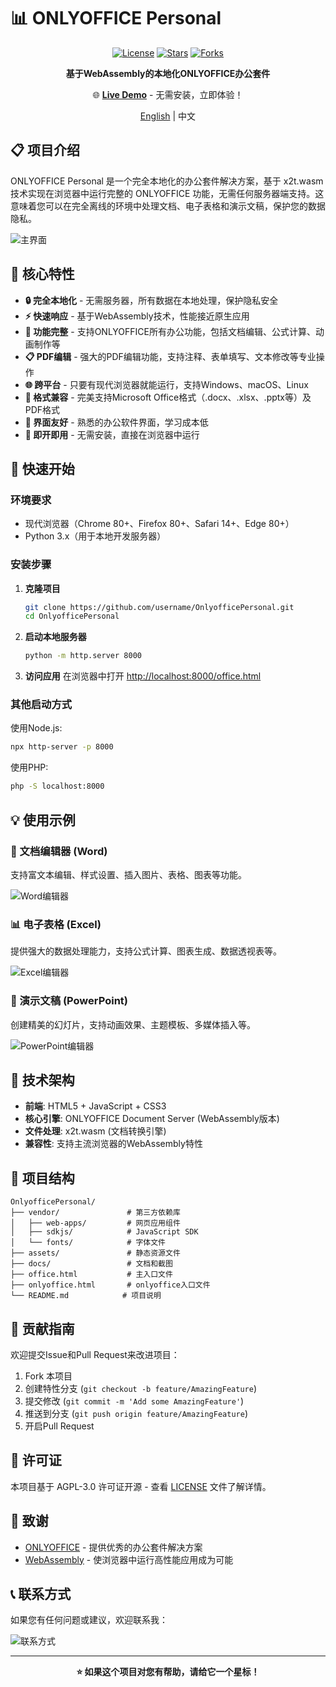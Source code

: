 # 📊 ONLYOFFICE Personal

<div align="center">

[![License](https://img.shields.io/badge/license-AGPL--3.0-blue.svg)](LICENSE)
[![Stars](https://img.shields.io/github/stars/username/OnlyofficePersonal.svg)](https://github.com/username/OnlyofficePersonal/stargazers)
[![Forks](https://img.shields.io/github/forks/username/OnlyofficePersonal.svg)](https://github.com/username/OnlyofficePersonal/network)

**基于WebAssembly的本地化ONLYOFFICE办公套件**

🌐 **[Live Demo](https://fernfei.github.io/OnlyofficePersonal/office.html)** - 无需安装，立即体验！

[English](README_EN.md) | 中文

</div>

## 📋 项目介绍

ONLYOFFICE Personal 是一个完全本地化的办公套件解决方案，基于 x2t.wasm 技术实现在浏览器中运行完整的 ONLYOFFICE 功能，无需任何服务器端支持。这意味着您可以在完全离线的环境中处理文档、电子表格和演示文稿，保护您的数据隐私。

![主界面](docs/imgs/img.png)

## 🌟 核心特性

- **🔒 完全本地化** - 无需服务器，所有数据在本地处理，保护隐私安全
- **⚡ 快速响应** - 基于WebAssembly技术，性能接近原生应用
- **📝 功能完整** - 支持ONLYOFFICE所有办公功能，包括文档编辑、公式计算、动画制作等
- **📋 PDF编辑** - 强大的PDF编辑功能，支持注释、表单填写、文本修改等专业操作
- **🌐 跨平台** - 只要有现代浏览器就能运行，支持Windows、macOS、Linux
- **📂 格式兼容** - 完美支持Microsoft Office格式（.docx、.xlsx、.pptx等）及PDF格式
- **🎨 界面友好** - 熟悉的办公软件界面，学习成本低
- **💾 即开即用** - 无需安装，直接在浏览器中运行

## 🚀 快速开始

### 环境要求
- 现代浏览器（Chrome 80+、Firefox 80+、Safari 14+、Edge 80+）
- Python 3.x（用于本地开发服务器）

### 安装步骤

1. **克隆项目**
   ```bash
   git clone https://github.com/username/OnlyofficePersonal.git
   cd OnlyofficePersonal
   ```

2. **启动本地服务器**
   ```bash
   python -m http.server 8000
   ```
   
3. **访问应用**
   在浏览器中打开 [http://localhost:8000/office.html](http://localhost:8000/office.html)

### 其他启动方式

使用Node.js:
```bash
npx http-server -p 8000
```

使用PHP:
```bash
php -S localhost:8000
```

## 💡 使用示例

### 📄 文档编辑器 (Word)
支持富文本编辑、样式设置、插入图片、表格、图表等功能。

![Word编辑器](docs/imgs/img_1.png)

### 📊 电子表格 (Excel)  
提供强大的数据处理能力，支持公式计算、图表生成、数据透视表等。

![Excel编辑器](docs/imgs/img_2.png)

### 🎯 演示文稿 (PowerPoint)
创建精美的幻灯片，支持动画效果、主题模板、多媒体插入等。

![PowerPoint编辑器](docs/imgs/img_3.png)

## 🔧 技术架构

- **前端**: HTML5 + JavaScript + CSS3
- **核心引擎**: ONLYOFFICE Document Server (WebAssembly版本)
- **文件处理**: x2t.wasm (文档转换引擎)
- **兼容性**: 支持主流浏览器的WebAssembly特性

## 📁 项目结构

```
OnlyofficePersonal/
├── vendor/               # 第三方依赖库
│   ├── web-apps/         # 网页应用组件
│   ├── sdkjs/            # JavaScript SDK
│   └── fonts/            # 字体文件
├── assets/               # 静态资源文件
├── docs/                 # 文档和截图
├── office.html           # 主入口文件
├── onlyoffice.html       # onlyoffice入口文件
└── README.md            # 项目说明
```

## 🤝 贡献指南

欢迎提交Issue和Pull Request来改进项目：

1. Fork 本项目
2. 创建特性分支 (`git checkout -b feature/AmazingFeature`)
3. 提交修改 (`git commit -m 'Add some AmazingFeature'`)
4. 推送到分支 (`git push origin feature/AmazingFeature`)
5. 开启Pull Request

## 📄 许可证

本项目基于 AGPL-3.0 许可证开源 - 查看 [LICENSE](LICENSE) 文件了解详情。

## 🙏 致谢

- [ONLYOFFICE](https://www.onlyoffice.com/) - 提供优秀的办公套件解决方案
- [WebAssembly](https://webassembly.org/) - 使浏览器中运行高性能应用成为可能

## 📞 联系方式

如果您有任何问题或建议，欢迎联系我：

![联系方式](docs/imgs/img_4.png)

---

<div align="center">

**⭐ 如果这个项目对您有帮助，请给它一个星标！**

</div>